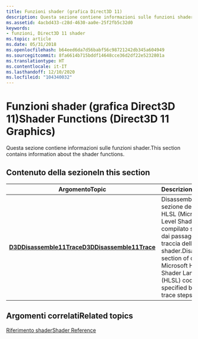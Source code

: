 ```yaml
---
title: Funzioni shader (grafica Direct3D 11)
description: Questa sezione contiene informazioni sulle funzioni shader.
ms.assetid: 4acbd433-c28d-4630-aa0e-25f2fb5c32d0
keywords:
- funzioni, Direct3D 11 shader
ms.topic: article
ms.date: 05/31/2018
ms.openlocfilehash: b64eed6da7d56babf56c98721242db345a604949
ms.sourcegitcommit: 8fa6614b715bddf14648cce36d2df22e5232801a
ms.translationtype: HT
ms.contentlocale: it-IT
ms.lasthandoff: 12/10/2020
ms.locfileid: "104340032"
---
```

# <a name="shader-functions-direct3d-11-graphics"></a><span data-ttu-id="80cd0-104">Funzioni shader (grafica Direct3D 11)</span><span class="sxs-lookup"><span data-stu-id="80cd0-104">Shader Functions (Direct3D 11 Graphics)</span></span>

<span data-ttu-id="80cd0-105">Questa sezione contiene informazioni sulle funzioni shader.</span><span class="sxs-lookup"><span data-stu-id="80cd0-105">This section contains information about the shader functions.</span></span>


## <a name="in-this-section"></a><span data-ttu-id="80cd0-106">Contenuto della sezione</span><span class="sxs-lookup"><span data-stu-id="80cd0-106">In this section</span></span>



| <span data-ttu-id="80cd0-107">Argomento</span><span class="sxs-lookup"><span data-stu-id="80cd0-107">Topic</span></span>                                                             | <span data-ttu-id="80cd0-108">Descrizione</span><span class="sxs-lookup"><span data-stu-id="80cd0-108">Description</span></span>                                                                                                                             |
|-------------------------------------------------------------------|-----------------------------------------------------------------------------------------------------------------------------------------|
| [<span data-ttu-id="80cd0-109">**D3DDisassemble11Trace**</span><span class="sxs-lookup"><span data-stu-id="80cd0-109">**D3DDisassemble11Trace**</span></span>](/windows/desktop/api/D3D11ShaderTracing/nf-d3d11shadertracing-d3ddisassemble11trace)<br/> | <span data-ttu-id="80cd0-110">Disassembla una sezione del codice HLSL (Microsoft High Level Shader Language) compilato specificato dai passaggi della traccia dello shader.</span><span class="sxs-lookup"><span data-stu-id="80cd0-110">Disassembles a section of compiled Microsoft High Level Shader Language (HLSL) code that is specified by shader trace steps.</span></span><br/> |



 

## <a name="related-topics"></a><span data-ttu-id="80cd0-111">Argomenti correlati</span><span class="sxs-lookup"><span data-stu-id="80cd0-111">Related topics</span></span>

<dl> <dt>

[<span data-ttu-id="80cd0-112">Riferimento shader</span><span class="sxs-lookup"><span data-stu-id="80cd0-112">Shader Reference</span></span>](d3d11-graphics-reference-d3d11-shader.md)
</dt> </dl>

 

 





